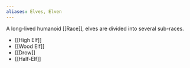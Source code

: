 ```yaml
---
aliases: Elves, Elven
---
```

A long-lived humanoid [[Race]], elves are divided into several sub-races.

* [[High Elf]]
* [[Wood Elf]]
* [[Drow]]
* [[Half-Elf]]